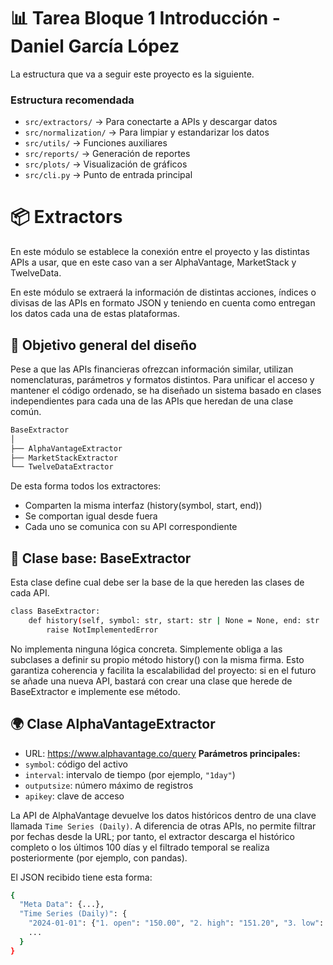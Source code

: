 # 📊 Tarea Bloque 1 Introducción - Daniel García López

La estructura que va a seguir este proyecto es la siguiente.

### Estructura recomendada
- `src/extractors/` → Para conectarte a APIs y descargar datos
- `src/normalization/` → Para limpiar y estandarizar los datos
- `src/utils/` → Funciones auxiliares
- `src/reports/` → Generación de reportes
- `src/plots/` → Visualización de gráficos
- `src/cli.py` → Punto de entrada principal

# 📦 Extractors
En este módulo se establece la conexión entre el proyecto y las distintas APIs a usar, que en este caso van a ser AlphaVantage, MarketStack y TwelveData.

En este módulo se extraerá la información de distintas acciones, índices o divisas de las APIs en formato JSON y teniendo en cuenta como entregan los datos cada una de estas plataformas.

## 🎯 Objetivo general del diseño
Pese a que las APIs financieras ofrezcan información similar, utilizan nomenclaturas, parámetros y formatos distintos.
Para unificar el acceso y mantener el código ordenado, se ha diseñado un sistema basado en clases independientes para cada una de las APIs que heredan de una clase común.
```bash
BaseExtractor
│
├── AlphaVantageExtractor
├── MarketStackExtractor
└── TwelveDataExtractor
```
De esta forma todos los extractores:
- Comparten la misma interfaz (history(symbol, start, end))
- Se comportan igual desde fuera
- Cada uno se comunica con su API correspondiente

## 🧱 Clase base: BaseExtractor
Esta clase define cual debe ser la base de la que hereden las clases de cada API.
```bash
class BaseExtractor:
    def history(self, symbol: str, start: str | None = None, end: str | None = None):
        raise NotImplementedError
```
No implementa ninguna lógica concreta.
Simplemente obliga a las subclases a definir su propio método history() con la misma firma.
Esto garantiza coherencia y facilita la escalabilidad del proyecto: si en el futuro se añade una nueva API, bastará con crear una clase que herede de BaseExtractor e implemente ese método.

## 🌍 Clase AlphaVantageExtractor
- URL: https://www.alphavantage.co/query
**Parámetros principales:**
- `symbol`: código del activo
- `interval`: intervalo de tiempo (por ejemplo, `"1day"`)
- `outputsize`: número máximo de registros
- `apikey`: clave de acceso

La API de AlphaVantage devuelve los datos históricos dentro de una clave llamada `Time Series (Daily)`.
A diferencia de otras APIs, no permite filtrar por fechas desde la URL; por tanto, el extractor descarga el histórico completo o los últimos 100 días y el filtrado temporal se realiza posteriormente (por ejemplo, con pandas). 

El JSON recibido tiene esta forma:
```bash
{
  "Meta Data": {...},
  "Time Series (Daily)": {
    "2024-01-01": {"1. open": "150.00", "2. high": "151.20", "3. low": "149.80", "4. close": "150.75", "5. volume": "35477986"},
    ...
  }
}
```